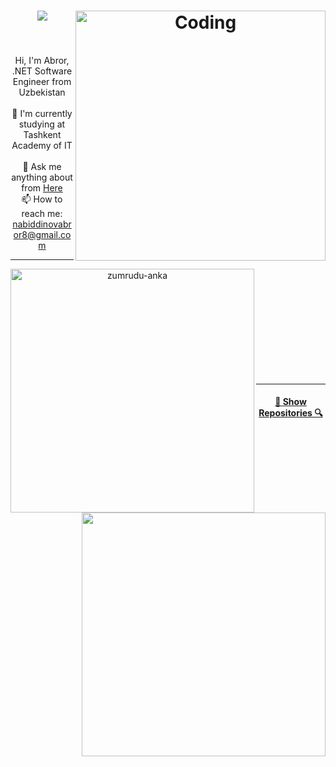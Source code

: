 

<h1 align="center">
  <a href="https://git.io/typing-svg">
    <img src="https://readme-typing-svg.herokuapp.com/?lines=Hi,+There!+👋;This+is+Abror👨‍💻&center=true&size=30">
  </a>
  
  <img align="right" alt="Coding" width="400" src="https://media.tenor.com/rePDfDWO3XoAAAAd/hacking.gif">
</h1>

<h5 align="center">

</h5>
<br>
<p align="center">
  Hi, I'm Abror, .NET Software Engineer from Uzbekistan
  <br>
  <br>
  🔬 I'm currently studying at Tashkent Academy of IT
  <br>
  
  <br>
  💬 Ask me anything about from <a href="https://github.com/issues" title="Issues">Here</a>
  <br>
  📫 How to reach me: <a href="mailto: nabiddinovabror8@gmail.com">nabiddinovabror8@gmail.com</a>
</p>

<hr>
<p align=center>
  <div align=center>
    <a href="https://github.com/denvercoder1/github-readme-streak-stats" title="Go to Source">
      <img align="left" width=390 src="https://github-readme-streak-stats.herokuapp.com/?user=Nabiddinov&theme=react&border=61dafb&hide_border=true" alt="zumrudu-anka" />
    </a>
    <a href="https://github.com/anuraghazra/github-readme-stats" title="Go to Source">
      <img align="right" width=390 src="https://github-readme-stats.vercel.app/api?username=Nabiddinov&show_icons=true&theme=react&border_color=61dafb&hide_border=true" />
    </a>
  </div>
  <br><br><br><br><br><br><br><br><br>
  <br>
</p>

<hr>
<h4 align="center">
  <a href="https://github.com/Nabiddinov?tab=repositories" title="Show Repositories">🔎 Show Repositories 🔍</a>
</h4>
